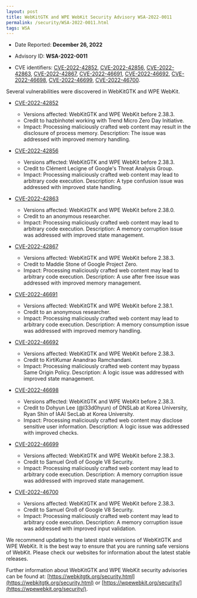 ```yaml
---
layout: post
title: WebKitGTK and WPE WebKit Security Advisory WSA-2022-0011
permalink: /security/WSA-2022-0011.html
tags: WSA
---
```


* Date Reported: **December 26, 2022**

* Advisory ID: **WSA-2022-0011**

* CVE identifiers: [CVE-2022-42852](#CVE-2022-42852), [CVE-2022-42856](#CVE-2022-42856),
  [CVE-2022-42863](#CVE-2022-42863), [CVE-2022-42867](#CVE-2022-42867),
  [CVE-2022-46691](#CVE-2022-46691), [CVE-2022-46692](#CVE-2022-46692),
  [CVE-2022-46698](#CVE-2022-46698), [CVE-2022-46699](#CVE-2022-46699),
  [CVE-2022-46700](#CVE-2022-46700).


Several vulnerabilities were discovered in WebKitGTK and WPE WebKit.

* <a name="CVE-2022-42852" href="https://cve.mitre.org/cgi-bin/cvename.cgi?name=CVE-2022-42852">CVE-2022-42852</a>
  * Versions affected: WebKitGTK and WPE WebKit before 2.38.3.
  * Credit to hazbinhotel working with Trend Micro Zero Day Initiative.
  * Impact: Processing maliciously crafted web content may result in the
    disclosure of process memory. Description: The issue was addressed
    with improved memory handling.

* <a name="CVE-2022-42856" href="https://cve.mitre.org/cgi-bin/cvename.cgi?name=CVE-2022-42856">CVE-2022-42856</a>
  * Versions affected: WebKitGTK and WPE WebKit before 2.38.3.
  * Credit to Clément Lecigne of Google's Threat Analysis Group.
  * Impact: Processing maliciously crafted web content may lead to
    arbitrary code execution. Description: A type confusion issue was
    addressed with improved state handling.

* <a name="CVE-2022-42863" href="https://cve.mitre.org/cgi-bin/cvename.cgi?name=CVE-2022-42863">CVE-2022-42863</a>
  * Versions affected: WebKitGTK and WPE WebKit before 2.38.0.
  * Credit to an anonymous researcher.
  * Impact: Processing maliciously crafted web content may lead to
    arbitrary code execution. Description: A memory corruption issue was
    addressed with improved state management.

* <a name="CVE-2022-42867" href="https://cve.mitre.org/cgi-bin/cvename.cgi?name=CVE-2022-42867">CVE-2022-42867</a>
  * Versions affected: WebKitGTK and WPE WebKit before 2.38.3.
  * Credit to Maddie Stone of Google Project Zero.
  * Impact: Processing maliciously crafted web content may lead to
    arbitrary code execution. Description: A use after free issue was
    addressed with improved memory management.

* <a name="CVE-2022-46691" href="https://cve.mitre.org/cgi-bin/cvename.cgi?name=CVE-2022-46691">CVE-2022-46691</a>
  * Versions affected: WebKitGTK and WPE WebKit before 2.38.1.
  * Credit to an anonymous researcher.
  * Impact: Processing maliciously crafted web content may lead to
    arbitrary code execution. Description: A memory consumption issue
    was addressed with improved memory handling.

* <a name="CVE-2022-46692" href="https://cve.mitre.org/cgi-bin/cvename.cgi?name=CVE-2022-46692">CVE-2022-46692</a>
  * Versions affected: WebKitGTK and WPE WebKit before 2.38.3.
  * Credit to KirtiKumar Anandrao Ramchandani.
  * Impact: Processing maliciously crafted web content may bypass Same
    Origin Policy. Description: A logic issue was addressed with
    improved state management.

* <a name="CVE-2022-46698" href="https://cve.mitre.org/cgi-bin/cvename.cgi?name=CVE-2022-46698">CVE-2022-46698</a>
  * Versions affected: WebKitGTK and WPE WebKit before 2.38.3.
  * Credit to Dohyun Lee (@l33d0hyun) of DNSLab at Korea University,
    Ryan Shin of IAAI SecLab at Korea University.
  * Impact: Processing maliciously crafted web content may disclose
    sensitive user information. Description: A logic issue was addressed
    with improved checks.

* <a name="CVE-2022-46699" href="https://cve.mitre.org/cgi-bin/cvename.cgi?name=CVE-2022-46699">CVE-2022-46699</a>
  * Versions affected: WebKitGTK and WPE WebKit before 2.38.3.
  * Credit to Samuel Groß of Google V8 Security.
  * Impact: Processing maliciously crafted web content may lead to
    arbitrary code execution. Description: A memory corruption issue was
    addressed with improved state management.

* <a name="CVE-2022-46700" href="https://cve.mitre.org/cgi-bin/cvename.cgi?name=CVE-2022-46700">CVE-2022-46700</a>
  * Versions affected: WebKitGTK and WPE WebKit before 2.38.3.
  * Credit to Samuel Groß of Google V8 Security.
  * Impact: Processing maliciously crafted web content may lead to
    arbitrary code execution. Description: A memory corruption issue was
    addressed with improved input validation.


We recommend updating to the latest stable versions of WebKitGTK and WPE
WebKit. It is the best way to ensure that you are running safe versions
of WebKit. Please check our websites for information about the latest
stable releases.

Further information about WebKitGTK and WPE WebKit security advisories can be found at:
[https://webkitgtk.org/security.html](https://webkitgtk.org/security.html) or [https://wpewebkit.org/security/](https://wpewebkit.org/security/).
